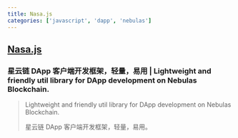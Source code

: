 ```yaml
---
title: Nasa.js
categories: ['javascript', 'dapp', 'nebulas']
---
```

## [Nasa.js](https://github.com/NasaTeam/Nasa.js)

### 星云链 DApp 客户端开发框架，轻量，易用 | Lightweight and friendly util library for DApp development on Nebulas Blockchain.


> Lightweight and friendly util library for DApp development on Nebulas Blockchain.
> 
> 星云链 DApp 客户端开发框架，轻量，易用。
